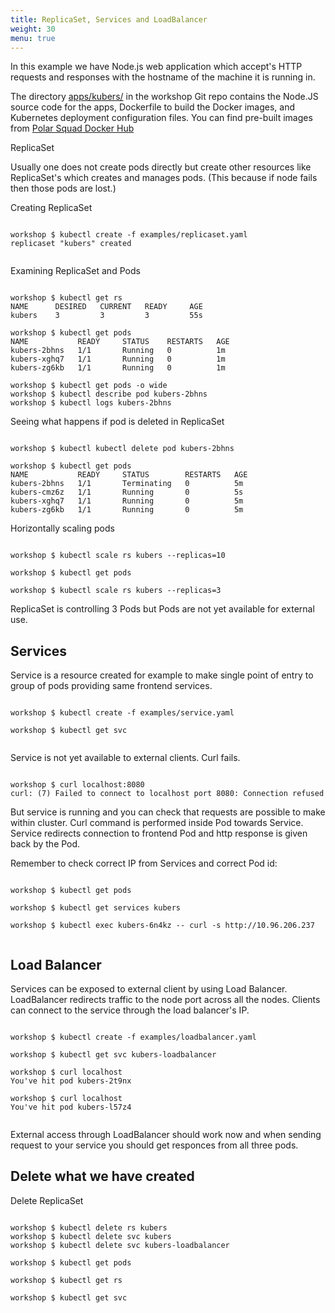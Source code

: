 ```yaml
---
title: ReplicaSet, Services and LoadBalancer
weight: 30
menu: true
---
```


In this example we have Node.js web application which accept's HTTP requests and responses with the hostname of the machine it is running in.

The directory [apps/kubers/](https://github.com/polarsquad/kubernetes-workshop/tree/master/apps/kubers) in the workshop Git repo contains the Node.JS source code for the apps, Dockerfile to build the Docker images, and Kubernetes deployment configuration files. You can find pre-built images from [Polar Squad Docker Hub](https://hub.docker.com/r/polarsquad/kubers/)



ReplicaSet

Usually one does not create pods directly but create other resources like ReplicaSet's which creates and manages pods.
(This because if node fails then those pods are lost.)

Creating ReplicaSet

```shell

workshop $ kubectl create -f examples/replicaset.yaml
replicaset "kubers" created


```

Examining ReplicaSet and Pods

```shell

workshop $ kubectl get rs
NAME      DESIRED   CURRENT   READY     AGE
kubers    3         3         3         55s

workshop $ kubectl get pods
NAME           READY     STATUS    RESTARTS   AGE
kubers-2bhns   1/1       Running   0          1m
kubers-xghq7   1/1       Running   0          1m
kubers-zg6kb   1/1       Running   0          1m

workshop $ kubectl get pods -o wide
workshop $ kubectl describe pod kubers-2bhns
workshop $ kubectl logs kubers-2bhns

```



Seeing what happens if pod is deleted in ReplicaSet

```shell

workshop $ kubectl kubectl delete pod kubers-2bhns 

workshop $ kubectl get pods
NAME           READY     STATUS        RESTARTS   AGE
kubers-2bhns   1/1       Terminating   0          5m
kubers-cmz6z   1/1       Running       0          5s
kubers-xghq7   1/1       Running       0          5m
kubers-zg6kb   1/1       Running       0          5m

```


Horizontally scaling pods

```shell

workshop $ kubectl scale rs kubers --replicas=10

workshop $ kubectl get pods

workshop $ kubectl scale rs kubers --replicas=3

```

ReplicaSet is controlling 3 Pods but Pods are not yet available for external use.


## Services

Service is a resource created for example to make single point of entry to group of pods providing same frontend services.


```shell

workshop $ kubectl create -f examples/service.yaml

workshop $ kubectl get svc


```

Service is not yet available to external clients. Curl fails.

```shell

workshop $ curl localhost:8080
curl: (7) Failed to connect to localhost port 8080: Connection refused

```

But service is running and you can check that requests are possible to make within cluster. Curl command is performed inside Pod towards Service. Service redirects connection to frontend Pod and http response is given back by the Pod.

Remember to check correct IP from Services and correct Pod id:


```shell

workshop $ kubectl get pods

workshop $ kubectl get services kubers

workshop $ kubectl exec kubers-6n4kz -- curl -s http://10.96.206.237


```


## Load Balancer

Services can be exposed to external client by using Load Balancer. LoadBalancer redirects traffic to the node port across all the nodes. Clients can connect to the service through the load balancer's IP.


```shell

workshop $ kubectl create -f examples/loadbalancer.yaml

workshop $ kubectl get svc kubers-loadbalancer

workshop $ curl localhost
You've hit pod kubers-2t9nx

workshop $ curl localhost
You've hit pod kubers-l57z4


```

External access through LoadBalancer should work now and when sending request to your service you should get responces from all three pods.




## Delete what we have created


Delete ReplicaSet

```shell

workshop $ kubectl delete rs kubers
workshop $ kubectl delete svc kubers
workshop $ kubectl delete svc kubers-loadbalancer

workshop $ kubectl get pods

workshop $ kubectl get rs

workshop $ kubectl get svc

```
